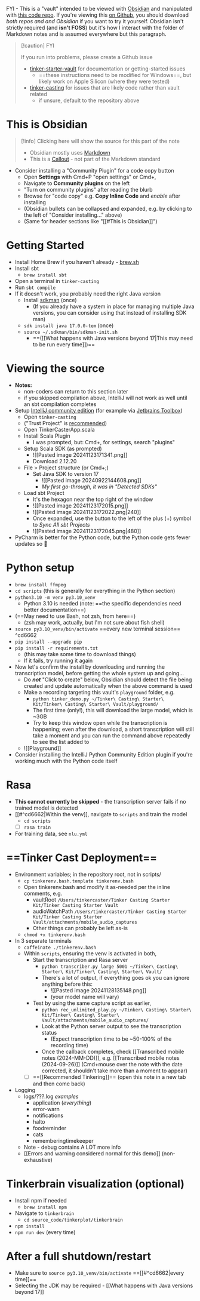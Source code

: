 FYI - This is a "vault" intended to be viewed with [Obsidian](https://obsidian.md/) and manipulated with [this code repo](https://github.com/micseydel/tinker-casting). If you're viewing this [on Github](https://github.com/micseydel/tinker-starter-vault), you should download *both repos and and Obsidian* if you want to try it yourself. Obsidian isn't strictly required (and **isn't FOSS**) but it's how I interact with the folder of Markdown notes and is assumed everywhere but this paragraph.

> [!caution] FYI
> 
> If you run into problems, please create a Github issue
> - [tinker-starter-vault](https://github.com/micseydel/tinker-starter-vault/issues) for documentation or getting-started issues
> 	- ==these instructions need to be modified for Windows==, but likely work on Apple Silicon (where they were tested)
> - [tinker-casting](https://github.com/micseydel/tinker-casting/issues) for issues that are likely code rather than vault related
> 	- if unsure, default to the repository above

# This is Obsidian

> [!info] Clicking here will show the source for this part of the note
> - Obsidian mostly uses [Markdown](https://en.wikipedia.org/wiki/Markdown)
> - This is a [Callout](https://help.obsidian.md/Editing+and+formatting/Callouts) - not part of the Markdown standard

- Consider installing a "Community Plugin" for a code copy button
	- Open **Settings** with Cmd+P "open settings" or Cmd+,
	- Navigate to **Community plugins** on the left
	- "Turn on community plugins" after reading the blurb
	- Browse for "code copy" e.g. **Copy Inline Code** and *enable* after installing
	- (Obsidian bullets can be collapsed and expanded, e.g. by clicking to the left of "Consider installing..." above)
	- (Same for header sections like "[[#This is Obsidian]]")

# Getting Started

- Install Home Brew if you haven't already - [brew.sh](https://brew.sh)
- Install sbt
	- `brew install sbt`
- Open a terminal in `tinker-casting`
- Run `sbt compile`
- If it doesn't work, you probably need the right Java version
	- Install [sdkman](https://sdkman.io/) (once)
		- (If you already have a system in place for managing multiple Java versions, you can consider using that instead of installing SDK man)
	- `sdk install java 17.0.0-tem` (once)
	- `source ~/.sdkman/bin/sdkman-init.sh`
		- ==([[What happens with Java versions beyond 17|This may need to be run every time]])==

# Viewing the source

- **Notes:**
	- non-coders can return to this section later
	- if you skipped compilation above, IntelliJ will not work as well until an sbt compilation completes
- Setup [IntelliJ community edition](https://www.jetbrains.com/idea/download/?section=mac) (for example via [Jetbrains Toolbox](https://www.jetbrains.com/toolbox-app/))
	- Open `tinker-casting`
	- ("Trust Project" is [recommended](https://www.jetbrains.com/help/idea/2024.2/project-security.html?Project_security))
	- Open TinkerCasterApp.scala
	- Install Scala Plugin
		- I was prompted, but: Cmd+, for settings, search "plugins"
	- Setup Scala SDK (as prompted)
		- ![[Pasted image 20241123171341.png]]
		- Download 2.12.20
	- File > Project structure (or Cmd+;)
		- Set Java SDK to version 17
			- ![[Pasted image 20240922144608.png]]
			- *My first go-through, it was in "Detected SDKs"*
	- Load sbt Project
		- It's the hexagon near the top right of the window
		- ![[Pasted image 20241123172015.png]]
		- ![[Pasted image 20241123172022.png|240]]
		- Once expanded, use the button to the left of the plus (+) symbol to *Sync All sbt Projects*
		- ![[Pasted image 20241123172045.png|480]]
- PyCharm is better for the Python code, but the Python code gets fewer updates so 🤷

# Python setup

- `brew install ffmpeg`
- `cd scripts` (this is generally for everything in the Python section)
- `python3.10 -m venv py3.10_venv`
	- Python 3.10 is needed (note: ==the specific dependencies need better documentation==)
- (==May need to use Bash, not zsh, from here==)
	- (zsh may work, actually, but I'm not sure about fish shell)
- `source py3.10_venv/bin/activate` ==every new terminal session== ^cd6662
- `pip install --upgrade pip`
- `pip install -r requirements.txt`
	- (this may take some time to download things)
	- If it fails, try running it again
- Now let's confirm the install by downloading and running the transcription model, before getting the whole system up and going...
	- Do ***not*** "Click to create" below, Obsidian should detect the file being created and update automatically when the above command is used
	- Make a recording targeting this vault's `playground` folder, e.g.
		- `python tinker_demo.py ~/Tinker\ Casting\ Starter\ Kit/Tinker\ Casting\ Starter\ Vault/playground/`
		- The first time (only!), this will download the large model, which is ~3GB
		- Try to keep this window open while the transcription is happening; even after the download, a short transcription will still take a moment and you can run the command above repeatedly to see the list added to
	- ![[Playground]]
- Consider installing the IntelliJ Python Community Edition plugin if you're working much with the Python code itself

# Rasa

- **This cannot currently be skipped** - the transcription server fails if no trained model is detected
- [[#^cd6662|Within the venv]], navigate to `scripts` and train the model
	- `cd scripts`
	- [ ] `rasa train`
- For training data, see `nlu.yml`

# ==Tinker Cast Deployment==

- Environment variables; in the repository root, not in scripts/
	- `cp tinkerenv.bash.template tinkerenv.bash`
	- Open tinkerenv.bash and modify it as-needed per the inline comments, e.g.
		- vaultRoot `/Users/tinkercaster/Tinker Casting Starter Kit/Tinker Casting Starter Vault`
		- audioWatchPath `/Users/tinkercaster/Tinker Casting Starter Kit/Tinker Casting Starter Vault/attachments/mobile_audio_captures`
		- Other things can probably be left as-is
	- `chmod +x tinkerenv.bash`
- In 3 separate terminals
	- `caffeinate ./tinkerenv.bash`
	- Within `scripts`, ensuring the venv is activated in both,
		- Start the transcription and Rasa server
			- `python transcriber.py large 5001 ~/Tinker\ Casting\ Starter\ Kit/Tinker\ Casting\ Starter\ Vault/`
			- There's a lot of output, if everything goes ok you can ignore anything before this:
				- ![[Pasted image 20241128135148.png]]
				- (your model name will vary)
		- Test by using the same capture script as earlier,
			- `python rec_unlimited_play.py ~/Tinker\ Casting\ Starter\ Kit/Tinker\ Casting\ Starter\ Vault/attachments/mobile_audio_captures/`
			- Look at the Python server output to see the transcription status
				- (Expect transcription time to be ~50-100% of the recording time)
			- Once the callback completes, check [[Transcribed mobile notes (2024-MM-DD)]], e.g. [[Transcribed mobile notes (2024-09-26)]] (Cmd+mouse over the note with the date corrected, it shouldn't take more than a moment to appear)
		- [ ] ==[[Recommended Tinkering]]== (open this note in a new tab and then come back)
- Logging
	- logs/???.log *examples*
		- application (*everything*)
		- error-warn
		- notifications
		- halto
		- foodreminder
		- cats
		- rememberingtimekeeper
	- Note - debug contains A LOT more info
	- [[Errors and warning considered normal for this demo]] (non-exhaustive)


# Tinkerbrain visualization (optional)

- Install npm if needed
	- `brew install npm`
- Navigate to `tinkerbrain`
	- `cd source_code/tinkerplot/tinkerbrain`
- `npm install`
- `npm run dev` (every time)

# After a full shutdown/restart

- Make sure to `source py3.10_venv/bin/activate` ==[[#^cd6662|every time]]==
- Selecting the JDK may be required - [[What happens with Java versions beyond 17]]
